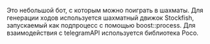 Это небольшой бот, с которым можно поиграть в шахматы. Для генерации ходов используется шахматный движок Stockfish, запускаемый как подпроцесс c помощью boost::process. Для взаимодействия с telegramAPI используется библиотека Poco.

